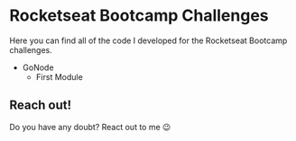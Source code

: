 # Rocketseat Bootcamp Challenges

Here you can find all of the code I developed for the Rocketseat Bootcamp challenges. 

* GoNode
  * First Module

## Reach out!
Do you have any doubt? React out to me :wink:
